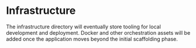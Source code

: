 # Infrastructure

The infrastructure directory will eventually store tooling for local development and deployment. Docker and other orchestration assets will be added once the application moves beyond the initial scaffolding phase.
